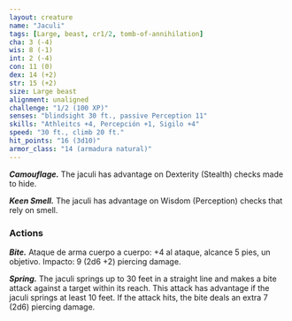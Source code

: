 ```yaml
---
layout: creature
name: "Jaculi"
tags: [Large, beast, cr1/2, tomb-of-annihilation]
cha: 3 (-4)
wis: 8 (-1)
int: 2 (-4)
con: 11 (0)
dex: 14 (+2)
str: 15 (+2)
size: Large beast
alignment: unaligned
challenge: "1/2 (100 XP)"
senses: "blindsight 30 ft., passive Perception 11"
skills: "Athleitcs +4, Percepción +1, Sigilo +4"
speed: "30 ft., climb 20 ft."
hit_points: "16 (3d10)"
armor_class: "14 (armadura natural)"
---
```


***Camouflage.*** The jaculi has advantage on Dexterity (Stealth) checks made to hide.

***Keen Smell.*** The jaculi has advantage on Wisdom (Perception) checks that rely on smell.

### Actions

***Bite.*** Ataque de arma cuerpo a cuerpo: +4 al ataque, alcance 5 pies, un objetivo. Impacto: 9 (2d6 +2) piercing damage.

***Spring.*** The jaculi springs up to 30 feet in a straight line and makes a bite attack against a target within its reach. This attack has advantage if the jaculi springs at least 10 feet. If the attack hits, the bite deals an extra 7 (2d6) piercing damage.